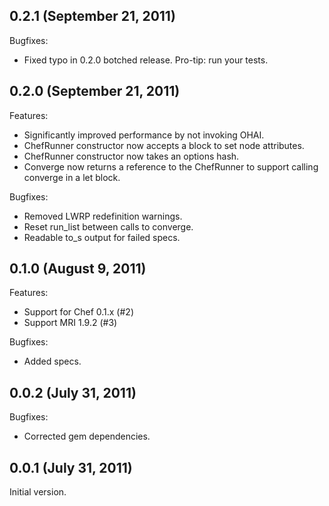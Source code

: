 ## 0.2.1 (September 21, 2011)
Bugfixes:

  - Fixed typo in 0.2.0 botched release. Pro-tip: run your tests.

## 0.2.0 (September 21, 2011)

Features:

  - Significantly improved performance by not invoking OHAI.
  - ChefRunner constructor now accepts a block to set node attributes.
  - ChefRunner constructor now takes an options hash.
  - Converge now returns a reference to the ChefRunner to support calling converge in a let block.

Bugfixes:

  - Removed LWRP redefinition warnings.
  - Reset run_list between calls to converge.
  - Readable to_s output for failed specs.

## 0.1.0 (August 9, 2011)

Features:

  - Support for Chef 0.1.x (#2)
  - Support MRI 1.9.2 (#3)

Bugfixes:

  - Added specs.

## 0.0.2 (July 31, 2011)

Bugfixes:

  - Corrected gem dependencies.

## 0.0.1 (July 31, 2011)

Initial version.
